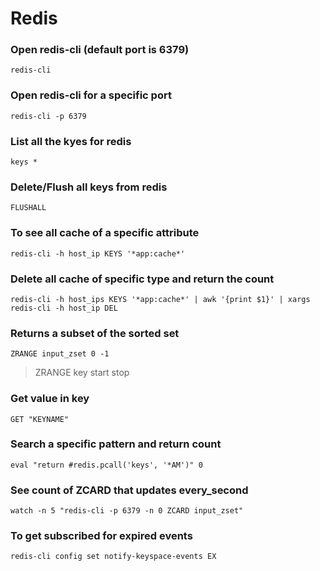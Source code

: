 # Redis

### Open redis-cli (default port is 6379)
```
redis-cli
```
### Open redis-cli for a specific port
```
redis-cli -p 6379
```
### List all the kyes for redis
```
keys *
```
### Delete/Flush all keys from redis
```
FLUSHALL
```
### To see all cache of a specific attribute
```
redis-cli -h host_ip KEYS '*app:cache*'
```
### Delete all cache of specific type and return the count
```
redis-cli -h host_ips KEYS '*app:cache*' | awk '{print $1}' | xargs redis-cli -h host_ip DEL
```
### Returns a subset of the sorted set
```
ZRANGE input_zset 0 -1
```
> ZRANGE key start stop
### Get value in key
```
GET "KEYNAME" 
```
### Search a specific pattern and return count
```
eval "return #redis.pcall('keys', '*AM')" 0
```
### See count of ZCARD that updates every_second
```
watch -n 5 "redis-cli -p 6379 -n 0 ZCARD input_zset"
```
### To get subscribed for expired events
```
redis-cli config set notify-keyspace-events EX
```
